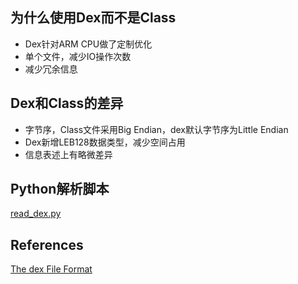 ## 为什么使用Dex而不是Class
* Dex针对ARM CPU做了定制优化
* 单个文件，减少IO操作次数
* 减少冗余信息

## Dex和Class的差异
 
* 字节序，Class文件采用Big Endian，dex默认字节序为Little Endian
* Dex新增LEB128数据类型，减少空间占用
* 信息表述上有略微差异

## Python解析脚本

[read_dex.py](https://github.com/worldwonderer/dive-into-art/blob/master/read_dex.py)

## References

[The dex File Format](https://source.android.com/devices/tech/dalvik/dex-format.html)